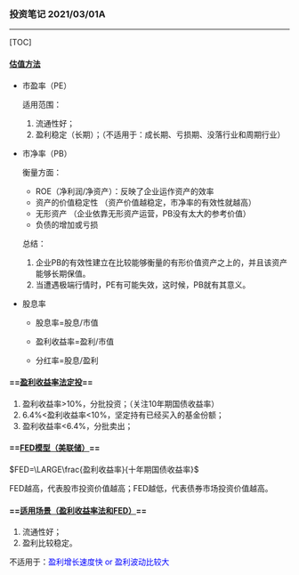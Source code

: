 ### **投资笔记** **2021/03/01A**

---

[TOC]

#### <u>**估值方法**</u>

- 市盈率（PE）

  适用范围：

  1. 流通性好；
  2. 盈利稳定（长期）；（不适用于：成长期、亏损期、没落行业和周期行业）

- 市净率（PB）

  衡量方面：

  - ROE（净利润/净资产）：反映了企业运作资产的效率
  - 资产的价值稳定性 （资产价值越稳定，市净率的有效性就越高）
  - 无形资产 （企业依靠无形资产运营，PB没有太大的参考价值）
  - 负债的增加或亏损

  总结：

  1. 企业PB的有效性建立在比较能够衡量的有形价值资产之上的，并且该资产能够长期保值。
  2. 当遭遇极端行情时，PE有可能失效，这时候，PB就有其意义。

- 股息率

  - 股息率=股息/市值

  - 盈利收益率=盈利/市值
  - 分红率=股息/盈利



#### ==<u>**盈利收益率法定投**</u>==

1. 盈利收益率>10%，分批投资；（关注10年期国债收益率）
2. 6.4%<盈利收益率<10%，坚定持有已经买入的基金份额；
3. 盈利收益率<6.4%，分批卖出；



#### **==<u>FED模型（美联储）</u>==**

$FED=\LARGE\frac{盈利收益率}{十年期国债收益率}$

FED越高，代表股市投资价值越高；FED越低，代表债券市场投资价值越高。



#### **==<u>适用场景（盈利收益率法和FED）</u>==**

1. 流通性好；
2. 盈利比较稳定。

不适用于：<font color='blue'>盈利增长速度快 or 盈利波动比较大</font>



